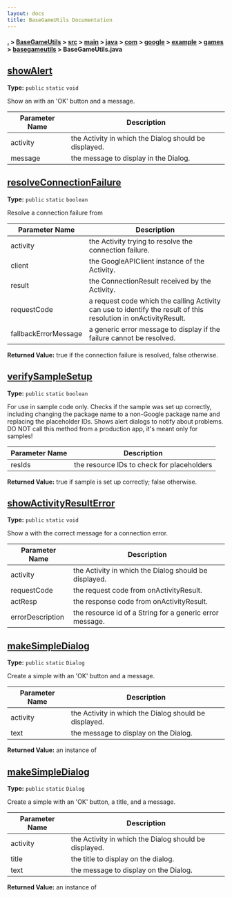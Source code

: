 ```yaml
---
layout: docs
title: BaseGameUtils Documentation
---
```

#### [.](./../../../../../../../../../index) > [BaseGameUtils](./../../../../../../../../index) > [src](./../../../../../../../index) > [main](./../../../../../../index) > [java](./../../../../../index) > [com](./../../../../index) > [google](./../../../index) > [example](./../../index) > [games](./../index) > [basegameutils](./index) > **BaseGameUtils.java**

## [showAlert](https://github.com/fennifith/Asteroid/blob/master/BaseGameUtils/src/main/java/com/google/example/games/basegameutils/BaseGameUtils.java#L19)

**Type:** `public` `static` `void`

Show an with an 'OK' button and a message. 





|Parameter Name|Description|
|-----|-----|
|activity|the Activity in which the Dialog should be displayed.|
|message|the message to display in the Dialog.  |








## [resolveConnectionFailure](https://github.com/fennifith/Asteroid/blob/master/BaseGameUtils/src/main/java/com/google/example/games/basegameutils/BaseGameUtils.java#L30)

**Type:** `public` `static` `boolean`

Resolve a connection failure from 






|Parameter Name|Description|
|-----|-----|
|activity|the Activity trying to resolve the connection failure.|
|client|the GoogleAPIClient instance of the Activity.|
|result|the ConnectionResult received by the Activity.|
|requestCode|a request code which the calling Activity can use to identify the result of this resolution in onActivityResult.|
|fallbackErrorMessage|a generic error message to display if the failure cannot be resolved.|


**Returned Value:** true if the connection failure is resolved, false otherwise.  








## [verifySampleSetup](https://github.com/fennifith/Asteroid/blob/master/BaseGameUtils/src/main/java/com/google/example/games/basegameutils/BaseGameUtils.java#L72)

**Type:** `public` `static` `boolean`

For use in sample code only. Checks if the sample was set up correctly, 
including changing the package name to a non-Google package name and 
replacing the placeholder IDs. Shows alert dialogs to notify about problems. 
DO NOT call this method from a production app, it's meant only for samples! 





|Parameter Name|Description|
|-----|-----|
|resIds|the resource IDs to check for placeholders|


**Returned Value:** true if sample is set up correctly; false otherwise.  








## [showActivityResultError](https://github.com/fennifith/Asteroid/blob/master/BaseGameUtils/src/main/java/com/google/example/games/basegameutils/BaseGameUtils.java#L111)

**Type:** `public` `static` `void`

Show a with the correct message for a connection error. 





|Parameter Name|Description|
|-----|-----|
|activity|the Activity in which the Dialog should be displayed.|
|requestCode|the request code from onActivityResult.|
|actResp|the response code from onActivityResult.|
|errorDescription|the resource id of a String for a generic error message.  |








## [makeSimpleDialog](https://github.com/fennifith/Asteroid/blob/master/BaseGameUtils/src/main/java/com/google/example/games/basegameutils/BaseGameUtils.java#L156)

**Type:** `public` `static` `Dialog`

Create a simple with an 'OK' button and a message. 





|Parameter Name|Description|
|-----|-----|
|activity|the Activity in which the Dialog should be displayed.|
|text|the message to display on the Dialog.|


**Returned Value:** an instance of   








## [makeSimpleDialog](https://github.com/fennifith/Asteroid/blob/master/BaseGameUtils/src/main/java/com/google/example/games/basegameutils/BaseGameUtils.java#L168)

**Type:** `public` `static` `Dialog`

Create a simple with an 'OK' button, a title, and a message. 





|Parameter Name|Description|
|-----|-----|
|activity|the Activity in which the Dialog should be displayed.|
|title|the title to display on the dialog.|
|text|the message to display on the Dialog.|


**Returned Value:** an instance of   








